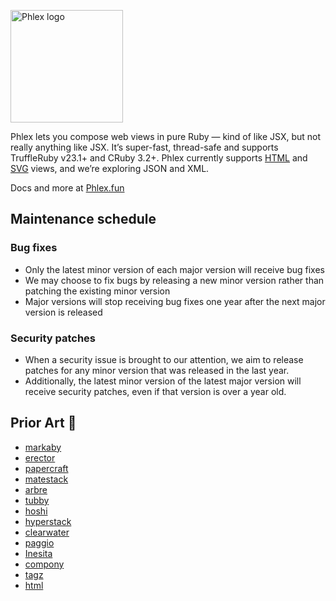 <a href="https://www.phlex.fun/"><img alt="Phlex logo" src="https://www.phlex.fun/assets/logo.png" width="180" /></a>

Phlex lets you compose web views in pure Ruby — kind of like JSX, but not really anything like JSX. It’s super-fast, thread-safe and supports TruffleRuby v23.1+ and CRuby 3.2+. Phlex currently supports [HTML](https://rubydoc.info/gems/phlex/Phlex/HTML) and [SVG](https://rubydoc.info/gems/phlex/Phlex/SVG) views, and we’re exploring JSON and XML.

Docs and more at [Phlex.fun](https://www.phlex.fun/)

## Maintenance schedule

### Bug fixes
- Only the latest minor version of each major version will receive bug fixes
- We may choose to fix bugs by releasing a new minor version rather than patching the existing minor version
- Major versions will stop receiving bug fixes one year after the next major version is released

### Security patches
- When a security issue is brought to our attention, we aim to release patches for any minor version that was released in the last year.
- Additionally, the latest minor version of the latest major version will receive security patches, even if that version is over a year old.

## Prior Art 🎨

- [markaby](https://github.com/markaby/markaby)
- [erector](https://github.com/erector/erector)
- [papercraft](https://github.com/digital-fabric/papercraft)
- [matestack](https://github.com/matestack/matestack-ui-core)
- [arbre](https://github.com/activeadmin/arbre)
- [tubby](https://github.com/judofyr/tubby)
- [hoshi](https://github.com/pete/hoshi)
- [hyperstack](https://github.com/hyperstack-org/hyperstack)
- [clearwater](https://github.com/clearwater-rb/clearwater)
- [paggio](https://github.com/opal/paggio)
- [Inesita](https://github.com/inesita-rb/inesita)
- [compony](https://github.com/kalsan/compony)
- [tagz](https://github.com/ahoward/tagz)
- [html](https://github.com/ismasan/html)
